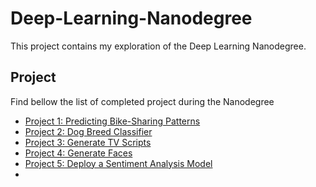 # Deep-Learning-Nanodegree
This project contains my exploration of the Deep Learning Nanodegree. 


## Project 
Find bellow the list of completed project during the Nanodegree

- [Project 1: Predicting Bike-Sharing Patterns](https://github.com/Kabongosalomon/BikeSharing) 
- [Project 2: Dog Breed Classifier](https://github.com/Kabongosalomon/CNN-Project-Dog-Breed-Classifier)
- [Project 3: Generate TV Scripts](https://github.com/Kabongosalomon/Tv-Script-Generation)
- [Project 4: Generate Faces](https://github.com/Kabongosalomon/Face-Generation-Project)
- [Project 5: Deploy a Sentiment Analysis Model](https://github.com/Kabongosalomon/Sentiment-Analysis-SageMaker-Web-App)
- 